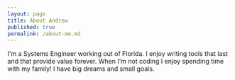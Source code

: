 ```yaml
---
layout: page
title: About Andrew
published: true
permalink: /about-me.md
---
```


I'm a Systems Engineer working out of Florida. I enjoy writing tools that last and that provide value forever. When I'm not coding I enjoy spending time with my family! I have big dreams and small goals.
